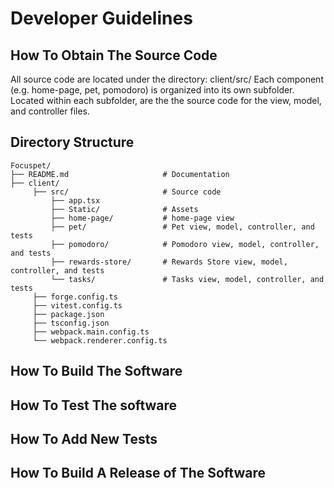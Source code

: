 # Developer Guidelines

## How To Obtain The Source Code

All source code are located under the directory: client/src/
Each component (e.g. home-page, pet, pomodoro) is organized into its own subfolder. Located within each subfolder, are the 
the source code for the view, model, and controller files.

## Directory Structure

```text
Focuspet/
├── README.md                     # Documentation
├── client/
     ├── src/                     # Source code
         ├── app.tsx            
         ├── Static/              # Assets      
         ├── home-page/           # home-page view
         ├── pet/                 # Pet view, model, controller, and tests
         ├── pomodoro/            # Pomodoro view, model, controller, and tests
         ├── rewards-store/       # Rewards Store view, model, controller, and tests
         └── tasks/               # Tasks view, model, controller, and tests
     ├── forge.config.ts
     ├── vitest.config.ts
     ├── package.json
     ├── tsconfig.json
     ├── webpack.main.config.ts
     └── webpack.renderer.config.ts
```
     
## How To Build The Software

## How To Test The software

## How To Add New Tests

## How To Build A Release of The Software
